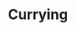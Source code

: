 ---
layout: docs
permalink: lambda-calculus/untyped-lambda-calculus/currying
section: lambda-calculus
title: Currying
---